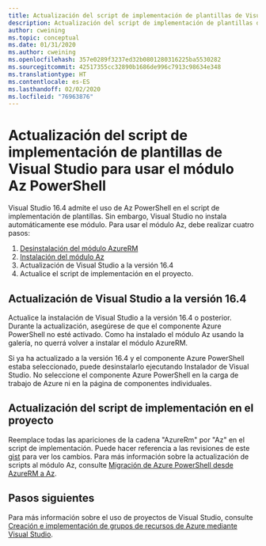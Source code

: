 ```yaml
---
title: Actualización del script de implementación de plantillas de Visual Studio para usar Az PowerShell
description: Actualización del script de implementación de plantillas de Visual Studio de AzureRM a Az PowerShell
author: cweining
ms.topic: conceptual
ms.date: 01/31/2020
ms.author: cweining
ms.openlocfilehash: 357e0289f3237ed32b0801280316225ba5530282
ms.sourcegitcommit: 42517355cc32890b1686de996c7913c98634e348
ms.translationtype: HT
ms.contentlocale: es-ES
ms.lasthandoff: 02/02/2020
ms.locfileid: "76963876"
---
```

# <a name="update-visual-studio-template-deployment-script-to-use-az-powershell-module"></a>Actualización del script de implementación de plantillas de Visual Studio para usar el módulo Az PowerShell

Visual Studio 16.4 admite el uso de Az PowerShell en el script de implementación de plantillas. Sin embargo, Visual Studio no instala automáticamente ese módulo. Para usar el módulo Az, debe realizar cuatro pasos:

1. [Desinstalación del módulo AzureRM](/powershell/azure/uninstall-az-ps#uninstall-the-azurerm-module)
1. [Instalación del módulo Az](/powershell/azure/install-az-ps)
1. Actualización de Visual Studio a la versión 16.4
1. Actualice el script de implementación en el proyecto.

## <a name="update-visual-studio-to-164"></a>Actualización de Visual Studio a la versión 16.4

Actualice la instalación de Visual Studio a la versión 16.4 o posterior. Durante la actualización, asegúrese de que el componente Azure PowerShell no esté activado. Como ha instalado el módulo Az usando la galería, no querrá volver a instalar el módulo AzureRM.

Si ya ha actualizado a la versión 16.4 y el componente Azure PowerShell estaba seleccionado, puede desinstalarlo ejecutando Instalador de Visual Studio. No seleccione el componente Azure PowerShell en la carga de trabajo de Azure ni en la página de componentes individuales.

## <a name="update-the-deployment-script-in-your-project"></a>Actualización del script de implementación en el proyecto

Reemplace todas las apariciones de la cadena "AzureRm" por "Az" en el script de implementación. Puede hacer referencia a las revisiones de este [gist](https://gist.github.com/cweining/d2da2479418ea403499c4306dcf4f619) para ver los cambios. Para más información sobre la actualización de scripts al módulo Az, consulte [Migración de Azure PowerShell desde AzureRM a Az](/powershell/azure/migrate-from-azurerm-to-az).

## <a name="next-steps"></a>Pasos siguientes

Para más información sobre el uso de proyectos de Visual Studio, consulte [Creación e implementación de grupos de recursos de Azure mediante Visual Studio](create-visual-studio-deployment-project.md).
